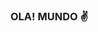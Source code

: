 ### OLA! MUNDO ✌️

<!--
**alefcarmo/alefcarmo** is a ✨ _special_ ✨ repository because its `README.md` (this file) ap
<h3 align="center"> ME AVENTURANDO NO MUNDO DA PROGRAMAÇÃO!</h3>
![image](https://github.com/alefcarmo/alefcarmo/assets/144830552/190f7a50-6b81-4f0e-8f8e-8bf13a3ff49c)
